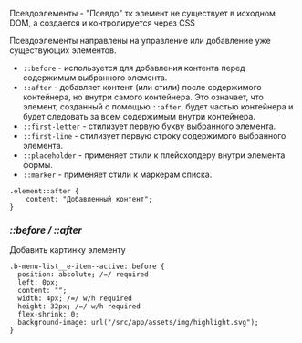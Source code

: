 Псевдоэлементы - "Псевдо" тк элемент не существует в исходном DOM, а создается и контролируется через CSS

Псевдоэлементы направлены на управление или добавление уже существующих элементов.

- `::before` - используется для добавления контента перед содержимым выбранного элемента.
- `::after` - добавляет контент (или стили) после содержимого контейнера, но внутри самого контейнера.
  Это означает, что элемент, созданный с помощью `::after`, будет частью контейнера и будет следовать за всем содержимым внутри контейнера.
- `::first-letter` - стилизует первую букву выбранного элемента.
- `::first-line` - стилизует первую строку содержимого выбранного элемента.
- `::placeholder` - применяет стили к плейсхолдеру внутри элемента формы.
- `::marker` - применяет стили к маркерам списка.

```
.element::after {
	content: "Добавленный контент";
}
```

### _::before / ::after_ 

Добавить картинку элементу

```
.b-menu-list__e-item--active::before {
  position: absolute; /=/ required
  left: 0px;
  content: "";
  width: 4px; /=/ w/h required
  height: 32px; /=/ w/h required
  flex-shrink: 0;
  background-image: url("/src/app/assets/img/highlight.svg");
}
```
